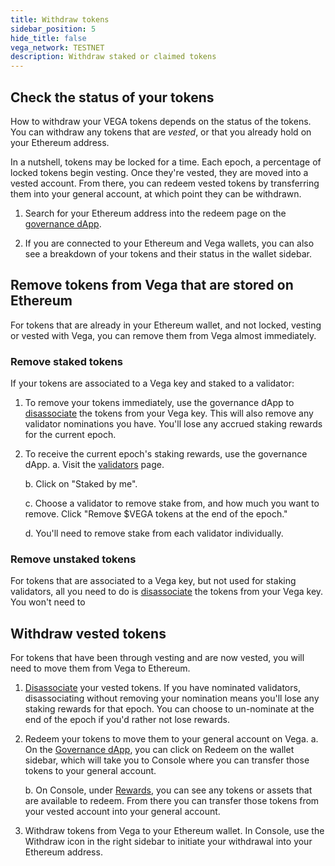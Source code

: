 ```yaml
---
title: Withdraw tokens
sidebar_position: 5
hide_title: false
vega_network: TESTNET
description: Withdraw staked or claimed tokens
---
```


## Check the status of your tokens

How to withdraw your VEGA tokens depends on the status of the tokens. You can withdraw any tokens that are *vested*, or that you already hold on your Ethereum address.

In a nutshell, tokens may be locked for a time. Each epoch, a percentage of locked tokens begin vesting. Once they're vested, they are moved into a vested account. From there, you can redeem vested tokens by transferring them into your general account, at which point they can be withdrawn.

1. Search for your Ethereum address into the redeem page on the [governance dApp](https://governance.fairground.wtf/token/redeem). 

2. If you are connected to your Ethereum and Vega wallets, you can also see a breakdown of your tokens and their status in the wallet sidebar.

## Remove tokens from Vega that are stored on Ethereum

For tokens that are already in your Ethereum wallet, and not locked, vesting or vested with Vega, you can remove them from Vega almost immediately.

### Remove staked tokens
If your tokens are associated to a Vega key and staked to a validator: 

1. To remove your tokens immediately, use the governance dApp to [disassociate](https://governance.fairground.wtf/token/disassociate) the tokens from your Vega key. This will also remove any validator nominations you have. You'll lose any accrued staking rewards for the current epoch.

2. To receive the current epoch's staking rewards, use the governance dApp. 
    a. Visit the [validators](https://governance.fairground.wtf/validators) page.

    b. Click on "Staked by me". 
    
    c. Choose a validator to remove stake from, and how much you want to remove. Click "Remove $VEGA tokens at the end of the epoch."
    
    d. You'll need to remove stake from each validator individually.

### Remove unstaked tokens

For tokens that are associated to a Vega key, but not used for staking validators, all you need to do is [disassociate](https://governance.fairground.wtf/token/disassociate) the tokens from your Vega key. You won't need to 

## Withdraw vested tokens

For tokens that have been through vesting and are now vested, you will need to move them from Vega to Ethereum. 

1. [Disassociate](https://governance.fairground.wtf/token/disassociate) your vested tokens. If you have nominated validators, disassociating without removing your nomination means you'll lose any staking rewards for that epoch. You can choose to un-nominate at the end of the epoch if you'd rather not lose rewards.

2. Redeem your tokens to move them to your general account on Vega. 
    a. On the [Governance dApp](https://governance.fairground.wtf), you can click on Redeem on the wallet sidebar, which will take you to Console where you can transfer those tokens to your general account.

    b. On Console, under [Rewards](https://vegafairground.eth.limo/#/rewards), you can see any tokens or assets that are available to redeem. From there you can transfer those tokens from your vested account into your general account. 

3. Withdraw tokens from Vega to your Ethereum wallet. In Console, use the Withdraw icon in the right sidebar to initiate your withdrawal into your Ethereum address.